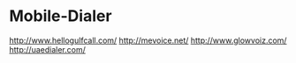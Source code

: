 # Mobile-Dialer

http://www.hellogulfcall.com/
http://mevoice.net/
http://www.glowvoiz.com/
http://uaedialer.com/
